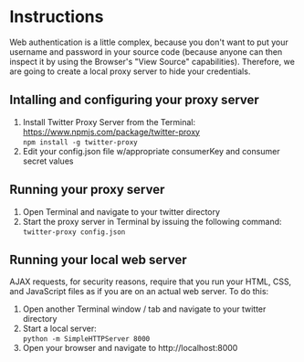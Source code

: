 # Instructions
Web authentication is a little complex, because you don't want to put your username and password in your source code (because anyone can then inspect it by using the Browser's "View Source" capabilities). Therefore, we are going to create a local proxy server to hide your credentials.
## Intalling and configuring your proxy server
1. Install Twitter Proxy Server from the Terminal: https://www.npmjs.com/package/twitter-proxy
   <br>```npm install -g twitter-proxy```
2. Edit your config.json file w/appropriate consumerKey and consumer secret values

## Running your proxy server
1. Open Terminal and navigate to your twitter directory
2. Start the proxy server in Terminal by issuing the following command:<br>```twitter-proxy config.json```

## Running your local web server
AJAX requests, for security reasons, require that you run your HTML, CSS, and JavaScript files as if you are on an actual web server. To do this:
1. Open another Terminal window / tab and navigate to your twitter directory
2. Start a local server:<br> ```python -m SimpleHTTPServer 8000```
3. Open your browser and navigate to http://localhost:8000
